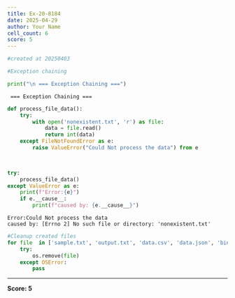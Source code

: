 ```yaml
---
title: Ex-20-8184
date: 2025-04-29
author: Your Name
cell_count: 6
score: 5
---
```


```python
#created at 20250403
```


```python
#Exception chaining 
```


```python
print("\n === Exception Chaining ===")
```

    
     === Exception Chaining ===



```python
def process_file_data():
    try:
        with open('nonexistent.txt', 'r') as file:
            data = file.read()
            return int(data)
    except FileNotFoundError as e:
        raise ValueError("Could Not process the data") from e

                    
```


```python
try:
    process_file_data()
except ValueError as e:
    print(f"Error:{e}")
    if e.__cause__:
        print(f"caused by: {e.__cause__}")
```

    Error:Could Not process the data
    caused by: [Errno 2] No such file or directory: 'nonexistent.txt'



```python
#Cleanup created files
for file  in ['sample.txt', 'output.txt', 'data.csv', 'data.json', 'binary.dat', 'modes.txt', 'dict_data.csv']
    try:
        os.remove(file)
    except OSError:
        pass
```


---
**Score: 5**